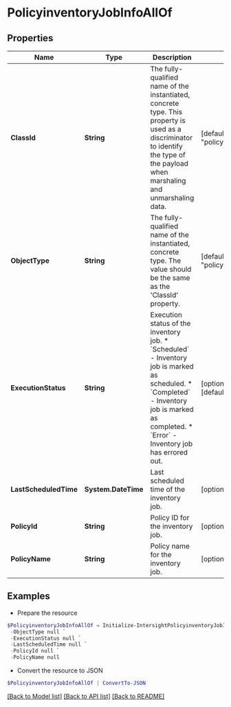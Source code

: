 # PolicyinventoryJobInfoAllOf
## Properties

Name | Type | Description | Notes
------------ | ------------- | ------------- | -------------
**ClassId** | **String** | The fully-qualified name of the instantiated, concrete type. This property is used as a discriminator to identify the type of the payload when marshaling and unmarshaling data. | [default to "policyinventory.JobInfo"]
**ObjectType** | **String** | The fully-qualified name of the instantiated, concrete type. The value should be the same as the &#39;ClassId&#39; property. | [default to "policyinventory.JobInfo"]
**ExecutionStatus** | **String** | Execution status of the inventory job. * &#x60;Scheduled&#x60; - Inventory job is marked as scheduled. * &#x60;Completed&#x60; - Inventory job is marked as completed. * &#x60;Error&#x60; - Inventory job has errored out. | [optional] [readonly] [default to "Scheduled"]
**LastScheduledTime** | **System.DateTime** | Last scheduled time of the inventory job. | [optional] [readonly] 
**PolicyId** | **String** | Policy ID for the inventory job. | [optional] [readonly] 
**PolicyName** | **String** | Policy name for the inventory job. | [optional] [readonly] 

## Examples

- Prepare the resource
```powershell
$PolicyinventoryJobInfoAllOf = Initialize-IntersightPolicyinventoryJobInfoAllOf  -ClassId null `
 -ObjectType null `
 -ExecutionStatus null `
 -LastScheduledTime null `
 -PolicyId null `
 -PolicyName null
```

- Convert the resource to JSON
```powershell
$PolicyinventoryJobInfoAllOf | ConvertTo-JSON
```

[[Back to Model list]](../README.md#documentation-for-models) [[Back to API list]](../README.md#documentation-for-api-endpoints) [[Back to README]](../README.md)

